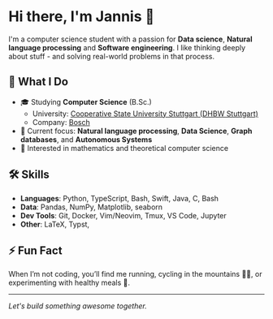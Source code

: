 # Hi there, I'm Jannis 👋

I'm a computer science student with a passion for **Data science**, **Natural language processing** and **Software engineering**.
I like thinking deeply about stuff - and solving real-world problems in that process.

## 🚀 What I Do

- 🎓 Studying **Computer Science** (B.Sc.)
  -   University: [Cooperative State University Stuttgart (DHBW Stuttgart)](https://www.dhbw-stuttgart.de)
  -   Company: [Bosch](https://www.bosch.com)
- 🤖 Current focus: **Natural language processing**, **Data Science**, **Graph databases**, and **Autonomous Systems**
- 🔬 Interested in mathematics and theoretical computer science

## 🛠️ Skills

- **Languages**: Python, TypeScript, Bash, Swift, Java, C, Bash
- **Data**: Pandas, NumPy, Matplotlib, seaborn
- **Dev Tools**: Git, Docker, Vim/Neovim, Tmux, VS Code, Jupyter
- **Other**: LaTeX, Typst, 

<!-- ## 📂 Projects

Here are a few highlights:

- 🚗 **Lane Detection and Control** – Computer vision meets control theory in autonomous driving
- 🔐 **Distributed RSA Cracker** – Cluster-based key factoring in a distributed system
- 🧠 **Neural Network Playground** – Visualizing backpropagation and activation functions
- 📊 **Data Science Dashboards** – Exploratory data analysis + interactive visualizations

> Check out my pinned repos below for more! 

## 📫 Get in Touch

- ✉️ [Email me](mailto:your.email@example.com)
- 🌐 [yourwebsite.dev](https://yourwebsite.dev) *(if you have one)*
- 💼 [LinkedIn](https://www.linkedin.com/in/yourusername)
-->
## ⚡ Fun Fact

When I’m not coding, you’ll find me running, cycling in the mountains 🚴‍♂️, or experimenting with healthy meals 🍲.

---

*Let's build something awesome together.*
